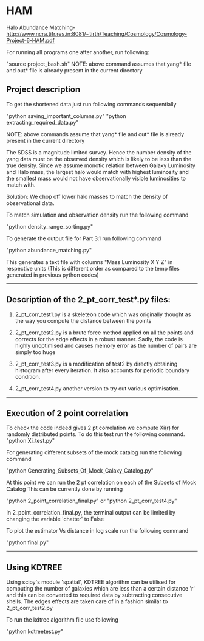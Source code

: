 # HAM
Halo Abundance Matching-
http://www.ncra.tifr.res.in:8081/~tirth/Teaching/Cosmology/Cosmology-Project-6-HAM.pdf

For running all programs one after another, run following:

"source project_bash.sh"
NOTE: above command assumes that yang* file and out* file is already present in the current directory

Project description
----------------------------
To get the shortened data just run following commands sequentially

"python saving_important_columns.py"
"python extracting_required_data.py"

NOTE: above commands assume that yang* file and out* file is already present in the current directory

The SDSS is a magnitude limited survey. Hence the number density of the 
yang data must be the observed density which is likely to be less than 
the true density. Since we assume monotic relation between Galaxy Luminosity
and Halo mass, the largest halo would match with highest luminosity and the smallest mass 
would not have observationally visible luminosities to match with. 
 
 Solution: We chop off lower halo masses to match the density of observational data.
 
 
To match simulation and observation density run	the following command

"python density_range_sorting.py"

To generate the output file for Part 3.1 run following command

"python abundance_matching.py"

This generates a text file with columns "Mass Luminosity X Y Z" in respective units 
(This is different order as compared to the temp files generated in previous python codes)

-------------------------------------
Description of the 2_pt_corr_test*.py files:
-------------------------------------


1) 2_pt_corr_test1.py is a skeleteon code which was originally thought as 
the way you compute the distance between the points

2) 2_pt_corr_test2.py is a brute force method applied on all the points 
and corrects for the edge effects in a robust manner. Sadly, the code is highly 
unoptimised and causes memory error as the number of pairs are simply too huge

3) 2_pt_corr_test3.py is a modification of test2 by directly obtaining
histogram after every iteration. It also accounts for periodic boundary condition.

4) 2_pt_corr_test4.py another version to try out various optimisation.  


---------------------------
Execution of 2 point correlation
--------------------------------
To check the code indeed gives 2 pt correlation we compute Xi(r) for randomly distributed points.
To do this test run the following command.
"python Xi_test.py"


For generating different subsets of the mock catalog run the following command

"python Generating_Subsets_Of_Mock_Galaxy_Catalog.py"

At this point we can run the 2 pt correlation on each of the Subsets of Mock Catalog
This can be currently done by running 

 "python 2_point_correlation_final.py" or "python 2_pt_corr_test4.py"     

In 2_point_correlation_final.py, the terminal output can be limited by changing the variable 'chatter' to False

To plot the estimator Vs distance in log scale run the following command

"python final.py"

---------------------------
Using KDTREE
--------------------------------

Using scipy's module 'spatial', KDTREE algorithm can be utilised for 
computing the number of galaxies which are less than a certain distance
'r' and this can be converted to required data by subtracting consecutive 
shells. The edges effects are taken care of in a fashion similar to 2_pt_corr_test2.py

To run the kdtree algorithm file use following 

"python kdtreetest.py"
